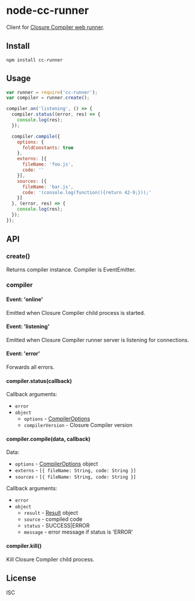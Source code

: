 # node-cc-runner

Client for [Closure Compiler web runner](https://github.com/monai/cc-web-runner).

## Install

`npm install cc-runner`

## Usage

```js
var runner = require('cc-runner');
var compiler = runner.create();

compiler.on('listening', () => {
  compiler.status((error, res) => {
    console.log(res);
  });

  compiler.compile({
    options: {
      foldConstants: true
    },
    externs: [{
      fileName: 'foo.js',
      code: ''
    }],
    sources: [{
      fileName: 'bar.js',
      code: '(console.log(function(){return 42-9;}));'
    }]
  }, (error, res) => {
    console.log(res);
  });
});
```

## API

### create()

Returns compiler instance. Compiler is EventEmitter.

### compiler

#### Event: 'online'

Emitted when Closure Compiler child process is started.

#### Event: 'listening'

Emitted when Closure Compiler runner server is listening for connections.

#### Event: 'error'

Forwards all errors.

#### compiler.status(callback)

Callback arguments:

- `error`
- `object`
  - `options` - [CompilerOptions](https://github.com/google/closure-compiler/blob/v20160208/src/com/google/javascript/jscomp/CompilerOptions.java)
  - `compilerVersion` - Closure Compiler version

#### compiler.compile(data, callback)

Data:

- `options` - [CompilerOptions](https://github.com/google/closure-compiler/blob/v20160208/src/com/google/javascript/jscomp/CompilerOptions.java) object
- `externs` - `[{ fileName: String, code: String }]`
- `sources` - `[{ fileName: String, code: String }]`

Callback arguments:

- `error`
- `object`
  - `result` - [Result](https://github.com/google/closure-compiler/blob/v20160208/src/com/google/javascript/jscomp/Result.java) object
  - `source` - compiled code
  - `status` - SUCCESS|ERROR
  - `message` - error message if status is 'ERROR'

#### compiler.kill()

Kill Closure Compiler child process.

## License

ISC
